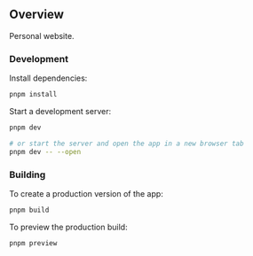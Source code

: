 ## Overview

Personal website.

### Development

Install dependencies:

```bash
pnpm install
```

Start a development server:

```bash
pnpm dev

# or start the server and open the app in a new browser tab
pnpm dev -- --open
```

### Building

To create a production version of the app:

```bash
pnpm build
```

To preview the production build:

```bash
pnpm preview
```
